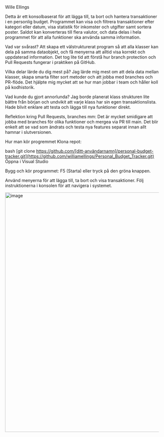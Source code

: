 Wille Ellings

Detta är ett konsolbaserat för att lägga till, ta bort och hantera transaktioner i en personlig budget. Programmet kan visa och filtrera transaktioner efter kategori eller datum, visa statistik för inkomster och utgifter samt sortera poster. Saldot kan konverteras till flera valutor, och data delas i hela programmet för att alla funktioner ska använda samma information.

Vad var svårast?
Att skapa ett välstrukturerat program så att alla klasser kan dela på samma dataobjekt, och få menyerna att alltid visa korrekt och uppdaterad information. Det tog lite tid att förstå hur branch protection och Pull Requests fungerar i praktiken på GitHub.

Vilka delar lärde du dig mest på?
Jag lärde mig mest om att dela data mellan klasser, skapa smarta filter sort metoder och att jobba med branches och PR-flöde. Det hjälpte mig mycket att se hur man jobbar i team och håller koll på kodhistorik.

Vad kunde du gjort annorlunda?
Jag borde planerat klass strukturen lite bättre från början och undvikit att varje klass har sin egen transaktionslista. Hade blivit enklare att testa och lägga till nya funktioner direkt.

Reflektion kring Pull Requests, branches mm:
Det är mycket smidigare att jobba med branches för olika funktioner  och mergea via PR till main. Det blir enkelt att se vad som ändrats och testa nya features separat innan allt hamnar i slutversionen.

Hur man kör progremmet 
Klona repot:

bash
[git clone https://github.com/[ditt-användarnamn]/personal-budget-tracker.git](https://github.com/williamellings/Personal_Budget_Tracker.git)
Öppna i Visual Studio 

Bygg och kör programmet:
F5 (Starta) eller tryck på den gröna knappen.

Använd menyerna för att lägga till, ta bort och visa transaktioner.
Följ instruktionerna i konsolen för att navigera i systemet.

<img width="696" height="785" alt="image" src="https://github.com/user-attachments/assets/bc8f9bc2-a3ab-4a09-8e07-becde7bcca85" />
